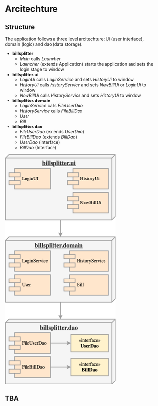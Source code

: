 # Arcitechture

## Structure

The application follows a three level arcitechture: Ui (user interface), domain (logic) and dao (data storage).

- **billsplitter**
  - _Main_ calls _Launcher_
  - _Launcher_ (extends Application) starts the application and sets the login stage to window
- **billsplitter.ui**
  - _LoginUi_ calls _LoginService_ and sets _HistoryUi_ to window
  - _HistoryUi_ calls _HistoryService_ and sets _NewBillUi_ or _LoginUi_ to window
  - _NewBillUi_ calls _HistoryService_ and sets _HistoryUi_ to window
- **billsplitter.domain**
  - _LoginService_ calls _FileUserDao_
  - _HistoryService_ calls _FileBillDao_
  - _User_ 
  - _Bill_ 
- **billsplitter.dao**
  - _FileUserDao_ (extends _UserDao_)
  - _FileBillDao_ (extends _BillDao_)
  - _UserDao_ (interface)
  - _BillDao_ (Interface)

<img src=resources/structure.png width="360">

## TBA
